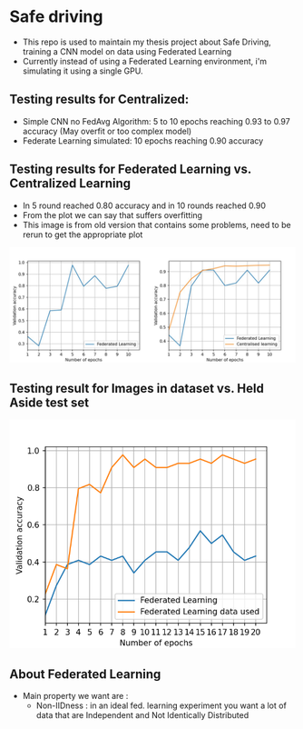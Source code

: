 # Safe driving
+ This repo is used to maintain my thesis project about Safe Driving, training a CNN model on data using Federated Learning 
+ Currently instead of using a Federated Learning environment, i'm simulating it using a single GPU.


## Testing results for Centralized:
+ Simple CNN no FedAvg Algorithm:  5 to 10 epochs reaching 0.93 to 0.97 accuracy (May overfit or too complex model)
+ Federate Learning simulated: 10 epochs reaching 0.90 accuracy


## Testing results for Federated Learning vs. Centralized Learning 
+ In 5 round reached 0.80 accuracy and in 10 rounds reached 0.90
+ From the plot we can say that suffers overfitting
+ This image is from old version that contains some problems, need to be rerun to get the appropriate plot
<img src="https://github.com/U-n-Own/safe-driving/blob/main/src/plots/orizontalPlot.png">

## Testing result for Images in dataset vs. Held Aside test set 
<img src="https://github.com/U-n-Own/safe-driving/blob/main/src/plots/federated_learning_plot_after_rework.png?raw=true">

## About Federated Learning 
+ Main property we want are : 
  - Non-IIDness : in an ideal fed. learning experiment you want a lot of data that are Independent and Not Identically Distributed


